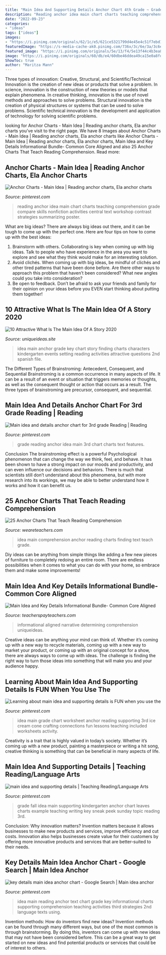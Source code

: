 ```yaml
---
title: "Main Idea And Supporting Details Anchor Chart 4th Grade ~ Grade Fall Idea Main Supporting Kindergarten Anchor Chart Leaves Charts Example Teaching Writing Key Sneak Peek Sunday Topic Reading 3rd"
description: "Reading anchor idea main chart charts teaching comprehension grade compare skills nonfiction activities central text workshop contrast strategies summarizing poster"
date: "2022-09-23"
categories:
- "ideas"
tags: ["ideas"]
images:
- "https://i.pinimg.com/originals/62/1c/e5/621ce5321799d4e45e4c51f7ebd16627.jpg"
featuredImage: "https://s-media-cache-ak0.pinimg.com/736x/3c/6e/3a/3c6e3a69776d2f3cafc8260a61634469.jpg"
featured_image: "https://i.pinimg.com/originals/5e/13/f4/5e13f44c4b3ea8b30f9b61ad703be1cb.jpg"
image: "https://i.pinimg.com/originals/60/db/e4/60dbe46ddea49ca15e0a8fd4a4e44f9e.jpg"
ShowToc: true
author: "Maritza Mann"
---
```



Three types of innovation: Creative, Structural, and Scientific/Technical
Innovation is the creation of new ideas or products that solve a problem. In science, innovation is the construction of new theories or models that explain phenomena. In creative thinking, innovation is the use of novel methods and approaches to solve problems. Structural innovation is the creation of physical structures or systems that can be used to solve problems. Scientific technical innovation is the development and application of technology for solving scientific problems.

	

		
looking for Anchor Charts - Main Idea | Reading anchor charts, Ela anchor charts you've visit to the right page. We have 8 Images about Anchor Charts - Main Idea | Reading anchor charts, Ela anchor charts like Anchor Charts - Main Idea | Reading anchor charts, Ela anchor charts, Main Idea and Key Details Informational Bundle- Common Core Aligned and also 25 Anchor Charts That Teach Reading Comprehension. Read more:
		
    
## Anchor Charts - Main Idea | Reading Anchor Charts, Ela Anchor Charts

<img loading=lazy src="https://i.pinimg.com/originals/62/1c/e5/621ce5321799d4e45e4c51f7ebd16627.jpg" onerror="this.onerror=null;this.src='https://tse4.mm.bing.net/th?id=OIP.8acmp2vk6544M7NGMC9n3QHaJ4&amp;pid=15.1';" alt="Anchor Charts - Main Idea | Reading anchor charts, Ela anchor charts">

_Source: pinterest.com_

>reading anchor idea main chart charts teaching comprehension grade compare skills nonfiction activities central text workshop contrast strategies summarizing poster. 

	

What are big ideas?
There are always big ideas out there, and it can be tough to come up with the perfect one. Here are four tips on how to come up with the best ideas: 
1. Brainstorm with others. Collaborating is key when coming up with big ideas. Talk to people who have experience in the area you want to explore and see what they think would make for an interesting solution. 
2. Avoid clichés. When coming up with big ideas, be mindful of clichés and other tired patterns that have been done before. Are there other ways to approach this problem that haven’t been considered? What new angles could you take into consideration? 
3. Be open to feedback. Don’t be afraid to ask your friends and family for their opinion on your ideas before you EVEN start thinking about putting them together!

    
## 10 Attractive What Is The Main Idea Of A Story 2020

<img loading=lazy src="https://www.uniqueideas.site/wp-content/uploads/finding-key-details-grade-1-anchor-chart-main-idea-characters-4.jpg" onerror="this.onerror=null;this.src='https://tse4.mm.bing.net/th?id=OIP.iDbk-ZSS-u_ouUIEupuHagHaJ4&amp;pid=15.1';" alt="10 Attractive What Is The Main Idea Of A Story 2020">

_Source: uniqueideas.site_

>idea main anchor grade key chart story finding charts characters kindergarten events setting reading activities attractive questions 2nd spanish file. 

	

The Different Types of Brainstroming: Antecedent, Consequent, and Sequential
Brainstroming is a common occurrence in many aspects of life. It can be a result of an event or situation that triggers memories or thoughts, as well as the consequent thought or action that occurs as a result. The three types of brainstroming are precursor, consequent, and sequential.

    
## Main Idea And Details Anchor Chart For 3rd Grade Reading | Reading

<img loading=lazy src="https://i.pinimg.com/originals/5e/13/f4/5e13f44c4b3ea8b30f9b61ad703be1cb.jpg" onerror="this.onerror=null;this.src='https://tse4.mm.bing.net/th?id=OIP.NWWnuyGQynh7CYHBQM9B_gHaHa&amp;pid=15.1';" alt="Main idea and details anchor chart for 3rd grade Reading | Reading">

_Source: pinterest.com_

>grade reading anchor idea main 3rd chart charts text features. 

	

Conclusion
The brainstroming effect is a powerful Psychological phenomenon that can change the way we think, feel, and behave. It has been shown to have a strong impact on our moods and productivity, and can even influence our decisions and behaviors. There is much that scientists still don’t understand about this phenomena, but with more research into its workings, we may be able to better understand how it works and how it can benefit us.

    
## 25 Anchor Charts That Teach Reading Comprehension

<img loading=lazy src="https://s18670.pcdn.co/wp-content/uploads/2016/08/11-finding-main-idea-6.jpg" onerror="this.onerror=null;this.src='https://tse4.mm.bing.net/th?id=OIP.vSIy4718yuzItup4NQKM8QAAAA&amp;pid=15.1';" alt="25 Anchor Charts That Teach Reading Comprehension">

_Source: weareteachers.com_

>idea main comprehension anchor reading charts finding text teach grade. 

	

Diy ideas can be anything from simple things like adding a few new pieces of furniture to completely redoing an entire room. There are endless possibilities when it comes to what you can do with your home, so embrace them and make some improvements!

    
## Main Idea And Key Details Informational Bundle- Common Core Aligned

<img loading=lazy src="https://ecdn.teacherspayteachers.com/thumbitem/Main-Idea-and-Key-Details-Informational-Bundle-Common-Core-Aligned-064143200-1386715973-1500873611/original-1017408-3.jpg" onerror="this.onerror=null;this.src='https://tse4.mm.bing.net/th?id=OIP.ypU6lcQadbqSgsOmm6Oq7QAAAA&amp;pid=15.1';" alt="Main Idea and Key Details Informational Bundle- Common Core Aligned">

_Source: teacherspayteachers.com_

>informational aligned narrative determining comprehension uniqueideas. 

	

Creative ideas can be anything your mind can think of. Whether it’s coming up with a new way to recycle materials, coming up with a new way to market your product, or coming up with an original concept for a show, there are always ways to come up with ideas. The challenge is finding the right way to turn those ideas into something that will make you and your audience happy.

    
## Learning About Main Idea And Supporting Details Is FUN When You Use The

<img loading=lazy src="https://i.pinimg.com/originals/60/db/e4/60dbe46ddea49ca15e0a8fd4a4e44f9e.jpg" onerror="this.onerror=null;this.src='https://tse1.mm.bing.net/th?id=OIP.YJxJYVS6HGPHkAG40FurqQHaJ4&amp;pid=15.1';" alt="Learning about main idea and supporting details is FUN when you use the">

_Source: pinterest.com_

>idea main grade chart worksheet anchor reading supporting 3rd ice cream cone crafting connections fun lessons teaching included worksheets activity. 

	

Creativity is a trait that is highly valued in today’s society. Whether it’s coming up with a new product, painting a masterpiece or writing a hit song, creative thinking is something that can be beneficial in many aspects of life.

    
## Main Idea And Supporting Details | Teaching Reading/Language Arts

<img loading=lazy src="https://s-media-cache-ak0.pinimg.com/736x/3c/6e/3a/3c6e3a69776d2f3cafc8260a61634469.jpg" onerror="this.onerror=null;this.src='https://tse4.mm.bing.net/th?id=OIP.QT6dJrYucO95phgi0iGrywHaJ3&amp;pid=15.1';" alt="main idea and supporting details | Teaching Reading/Language Arts">

_Source: pinterest.com_

>grade fall idea main supporting kindergarten anchor chart leaves charts example teaching writing key sneak peek sunday topic reading 3rd. 

	

Conclusion: Why innovation matters?
Invention matters because it allows businesses to make new products and services, improve efficiency and cut costs. Innovation also helps businesses create value for their customers by offering more innovative products and services that are better-suited to their needs.

    
## Key Details Main Idea Anchor Chart - Google Search | Main Idea Anchor

<img loading=lazy src="https://i.pinimg.com/originals/3e/0f/88/3e0f885ca81ce4facb7a9a1ddb4d5f2f.jpg" onerror="this.onerror=null;this.src='https://tse1.mm.bing.net/th?id=OIP.pLyK03ZaFJ_SlKdQtHeIMgHaJ6&amp;pid=15.1';" alt="key details main idea anchor chart - Google Search | Main idea anchor">

_Source: pinterest.com_

>idea main reading anchor text chart grade key informational charts supporting comprehension teaching activities third strategies 2nd language texts using. 

	

Invention methods: How do inventors find new ideas?
Invention methods can be found through many different ways, but one of the most common is through brainstorming. By doing this, inventors can come up with new ideas that may not have been considered before. This can be a great way to get started on new ideas and find potential products or services that could be of interest to others.

